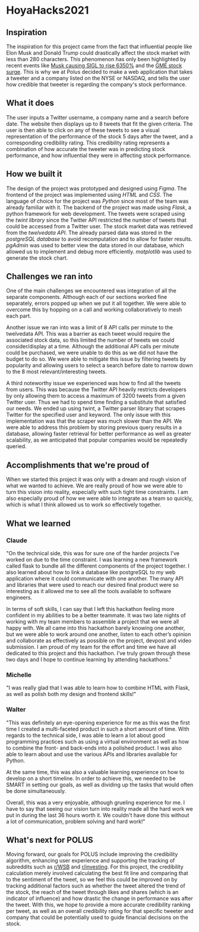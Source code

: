 # HoyaHacks2021
## Inspiration
The inspiration for this project came from the fact that influential people like Elon Musk and Donald Trump could drastically affect the stock market with less than 280 characters. This phenomenon has only been highlighted by recent events like [Musk causing SIGL to rise 6350%](https://qz.com/1956105/elon-musks-tweet-about-signal-boosts-shares-of-the-wrong-company/#:~:text=A%20misinterpreted%20Elon%20Musk%20tweet%20sent%20an%20obscure%20stock%20soaring&text=Due%20almost%20entirely%20to%20investor,6350%25%20over%20three%20trading%20sessions.) and the [GME stock surge](https://www.investmentnews.com/how-social-media-fueled-the-gamestop-stock-surge-202018#:~:text=GameStop%20stock%20surge-,The%20market%20frenzy%20was%20spurred%20by%20social%20media%20posts%20from,a%20%2424%20billion%20market%20cap.). This is why we at Polus decided to make a web application that takes a tweeter and a company listed on the NYSE or NASDAQ, and tells the user how credible that tweeter is regarding the company's stock performance.

## What it does
The user inputs a Twitter username, a company name and a search before date. The website then displays up to 8 tweets that fit the given criteria. The user is then able to click on any of these tweets to see a visual representation of the performance of the stock 5 days after the tweet, and a corresponding credibility rating. This credibility rating represents a combination of how accurate the tweeter was in predicting stock performance, and how influential they were in affecting stock performance. 

## How we built it
The design of the project was prototyped and designed using _Figma_. The frontend of the project was implemented using _HTML_ and _CSS_. The language of choice for the project was _Python_ since most of the team was already familiar with it. The backend of the project was made using _Flask_, a python framework for web development. The tweets were scraped using the _twint library_ since the Twitter API restricted the number of tweets that could be accessed from a Twitter user. The stock market data was retrieved from the _twelvedata API_. The already parsed data was stored in the _postgreSQL database_ to avoid recomputation and to allow for faster results. _pgAdmin_ was used to better view the data stored in our database, which allowed us to implement and debug more efficiently. _matplotlib_ was used to generate the stock chart.

## Challenges we ran into
One of the main challenges we encountered was integration of all the separate components. Although each of our sections worked fine separately, errors popped up when we put it all together. We were able to overcome this by hopping on a call and working collaboratively to mesh each part.

Another issue we ran into was a limit of 8 API calls per minute to the twelvedata API. This was a barrier as each tweet would require the associated stock data, so this limited the number of tweets we could consider/display at a time. Although the additional API calls per minute could be purchased, we were unable to do this as we did not have the budget to do so. We were able to mitigate this issue by filtering tweets by popularity and allowing users to select a search before date to narrow down to the 8 most relevant/interesting tweets. 

A third noteworthy issue we experienced was how to find all the tweets from users. This was because the Twitter API heavily restricts developers by only allowing them to access a maximum of 3200 tweets from a given Twitter user. Thus we had to spend time finding a substitute that satisfied our needs. We ended up using twint, a Twitter parser library that scrapes Twitter for the specified user and keyword. The only issue with this implementation was that the scraper was much slower than the API. We were able to address this problem by storing previous query results in a database, allowing faster retrieval for better performance as well as greater scalability, as we anticipated that popular companies would be repeatedly queried.

## Accomplishments that we're proud of
When we started this project it was only with a dream and rough vision of what we wanted to achieve. We are really proud of how we were able to turn this vision into reality, especially with such tight time constraints. I am also especially proud of how we were able to integrate as a team so quickly, which is what I think allowed us to work so effectively together. 

## What we learned
### Claude
"On the technical side, this was for sure one of the harder projects I’ve worked on due to the time constraint. I was learning a new framework called flask to bundle all the different components of the project together. I also learned about how to link a database like postgreSQL to my web application where it could communicate with one another. The many API and libraries that were used to reach our desired final product were so interesting as it allowed me to see all the tools available to software engineers. 

In terms of soft skills, I can say that I left this hackathon feeling more confident in my abilities to be a better teammate. It was two late nights of working with my team members to assemble a project that we were all happy with. We all came into this hackathon barely knowing one another, but we were able to work around one another, listen to each other’s opinion and collaborate as effectively as possible on the project, devpost and video submission. I am proud of my team for the effort and time we have all dedicated to this project and this hackathon. I’ve truly grown through these two days and I hope to continue learning by attending hackathons."
### Michelle 
"I was really glad that I was able to learn how to combine HTML with Flask, as well as polish both my design and frontend skills!"
### Walter
"This was definitely an eye-opening experience for me as this was the first time I created a multi-faceted product in such a short amount of time. With regards to the technical side, I was able to learn a lot about good programming practices such as using a virtual environment as well as how to combine the front- and back-ends into a polished product. I was also able to learn about and use the various APIs and libraries available for Python. 

At the same time, this was also a valuable learning experience on how to develop on a short timeline. In order to achieve this, we needed to be SMART in setting our goals, as well as dividing up the tasks that would often be done simultaneously. 

Overall, this was a very enjoyable, although grueling experience for me. I have to say that seeing our vision turn into reality made all the hard work we put in during the last 36 hours worth it. We couldn't have done this without a lot of communication, problem solving and hard work!"

## What's next for POLUS
Moving forward, our goals for POLUS include improving the credibility algorithm, enhancing user experience and supporting the tracking of subreddits such as [r/WSB](https://www.reddit.com/r/wallstreetbets/) and [r/investing](https://www.reddit.com/r/investing/). For this project, the credibility calculation merely involved calculating the best fit line and comparing that to the sentiment of the tweet, so we feel this could be improved on by tracking additional factors such as whether the tweet altered the trend of the stock, the reach of the tweet through likes and shares (which is an indicator of influence) and how drastic the change in performance was after the tweet. With this, we hope to provide a more accurate credibility ranking per tweet, as well as an overall credibility rating for that specific tweeter and company that could be potentially used to guide financial decisions on the stock.
